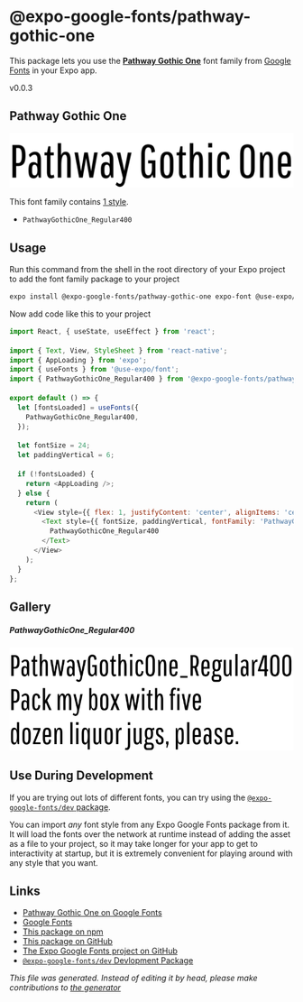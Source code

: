 # @expo-google-fonts/pathway-gothic-one

This package lets you use the [**Pathway Gothic One**](https://fonts.google.com/specimen/Pathway+Gothic+One) font family from [Google Fonts](https://fonts.google.com/) in your Expo app.

v0.0.3

## Pathway Gothic One

![Pathway Gothic One](./font-family.png)

This font family contains [1 style](#gallery).

- `PathwayGothicOne_Regular400`

## Usage

Run this command from the shell in the root directory of your Expo project to add the font family package to your project
```sh
expo install @expo-google-fonts/pathway-gothic-one expo-font @use-expo/font
```

Now add code like this to your project
```js
import React, { useState, useEffect } from 'react';

import { Text, View, StyleSheet } from 'react-native';
import { AppLoading } from 'expo';
import { useFonts } from '@use-expo/font';
import { PathwayGothicOne_Regular400 } from '@expo-google-fonts/pathway-gothic-one';

export default () => {
  let [fontsLoaded] = useFonts({
    PathwayGothicOne_Regular400,
  });

  let fontSize = 24;
  let paddingVertical = 6;

  if (!fontsLoaded) {
    return <AppLoading />;
  } else {
    return (
      <View style={{ flex: 1, justifyContent: 'center', alignItems: 'center' }}>
        <Text style={{ fontSize, paddingVertical, fontFamily: 'PathwayGothicOne_Regular400' }}>
          PathwayGothicOne_Regular400
        </Text>
      </View>
    );
  }
};

```

## Gallery

##### PathwayGothicOne_Regular400
![PathwayGothicOne_Regular400](./39c8099ef615de3477faab7247ffd06193e4c4244406f6a3d888c1e1763a01cd.ttf.png)


## Use During Development

If you are trying out lots of different fonts, you can try using the [`@expo-google-fonts/dev` package](https://github.com/expo/google-fonts/tree/master/font-packages/dev#readme).

You can import *any* font style from any Expo Google Fonts package from it. It will load the fonts
over the network at runtime instead of adding the asset as a file to your project, so it may take longer
for your app to get to interactivity at startup, but it is extremely convenient
for playing around with any style that you want.

## Links

- [Pathway Gothic One on Google Fonts](https://fonts.google.com/specimen/Pathway+Gothic+One)
- [Google Fonts](https://fonts.google.com/)
- [This package on npm](https://www.npmjs.com/package/@expo-google-fonts/pathway-gothic-one)
- [This package on GitHub](https://github.com/expo/google-fonts/tree/master/font-packages/pathway-gothic-one)
- [The Expo Google Fonts project on GitHub](https://github.com/expo/google-fonts)
- [`@expo-google-fonts/dev` Devlopment Package](https://github.com/expo/google-fonts/tree/master/font-packages/dev)


*This file was generated. Instead of editing it by head, please make contributions to [the generator](https://github.com/expo/google-fonts/tree/master/packages/generator)*
